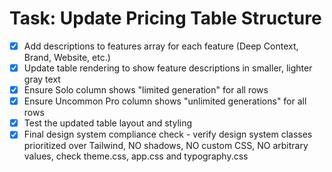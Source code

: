 # Task: Update Pricing Table Structure

- [x] Add descriptions to features array for each feature (Deep Context, Brand, Website, etc.)
- [x] Update table rendering to show feature descriptions in smaller, lighter gray text
- [x] Ensure Solo column shows "limited generation" for all rows
- [x] Ensure Uncommon Pro column shows "unlimited generations" for all rows
- [x] Test the updated table layout and styling
- [x] Final design system compliance check - verify design system classes prioritized over Tailwind, NO shadows, NO custom CSS, NO arbitrary values, check theme.css, app.css and typography.css